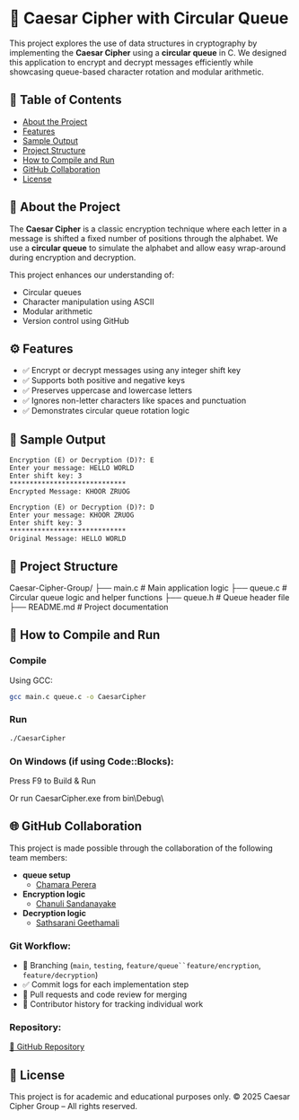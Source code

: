 # 🔐 Caesar Cipher with Circular Queue 

This project explores the use of data structures in cryptography by implementing the **Caesar Cipher** using a **circular queue** in C. We designed this application to encrypt and decrypt messages efficiently while showcasing queue-based character rotation and modular arithmetic.


## 📖 Table of Contents

- [About the Project](#-about-the-project)
- [Features](#-features)
- [Sample Output](#-sample-output)
- [Project Structure](#-project-structure)
- [How to Compile and Run](#-how-to-compile-and-run)
- [GitHub Collaboration](#-github-collaboration)
- [License](#-license)


## 🧠 About the Project

The **Caesar Cipher** is a classic encryption technique where each letter in a message is shifted a fixed number of positions through the alphabet. We use a **circular queue** to simulate the alphabet and allow easy wrap-around during encryption and decryption.

This project enhances our understanding of:

- Circular queues
- Character manipulation using ASCII
- Modular arithmetic
- Version control using GitHub


## ⚙️ Features

- ✅ Encrypt or decrypt messages using any integer shift key
- ✅ Supports both positive and negative keys
- ✅ Preserves uppercase and lowercase letters
- ✅ Ignores non-letter characters like spaces and punctuation
- ✅ Demonstrates circular queue rotation logic

## 🧪 Sample Output

```plaintext
Encryption (E) or Decryption (D)?: E
Enter your message: HELLO WORLD
Enter shift key: 3
*****************************
Encrypted Message: KHOOR ZRUOG

Encryption (E) or Decryption (D)?: D
Enter your message: KHOOR ZRUOG
Enter shift key: 3
*****************************
Original Message: HELLO WORLD
```

## 📁 Project Structure

Caesar-Cipher-Group/
├── main.c          # Main application logic
├── queue.c         # Circular queue logic and helper functions
├── queue.h         # Queue header file
├── README.md       # Project documentation

## 🧰 How to Compile and Run

### Compile

Using GCC:

```bash
gcc main.c queue.c -o CaesarCipher
```

### Run

```bash
./CaesarCipher
```
### On Windows (if using Code::Blocks):

Press F9 to Build & Run

Or run CaesarCipher.exe from bin\Debug\

## 🌐 GitHub Collaboration

This project is made possible through the collaboration of the following team members:

* **queue setup**
  * [Chamara Perera ](https://github.com/Chamaracperera)
* **Encryption logic**
  * [Chanuli Sandanayake](https://github.com/Chanuli-Sandanayake)
* **Decryption logic**
  * [Sathsarani Geethamali](https://github.com/Sathsarani2002)
  


### Git Workflow:

* 🔄 Branching (`main`, `testing`, `feature/queue``feature/encryption`, `feature/decryption`)
* ✅ Commit logs for each implementation step
* 🔀 Pull requests and code review for merging
* 👥 Contributor history for tracking individual work

### Repository:

[🔗 GitHub Repository](https://github.com/Chamaracperera/Caesar-Cipher.git)


## 📜 License

This project is for academic and educational purposes only.
© 2025 Caesar Cipher Group – All rights reserved.



